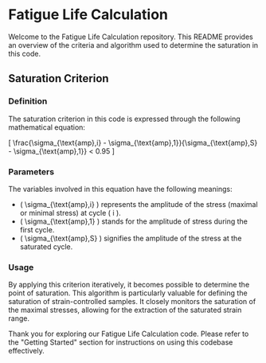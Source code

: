 # Fatigue Life Calculation

Welcome to the Fatigue Life Calculation repository. This README provides an overview of the criteria and algorithm used to determine the saturation in this code.

## Saturation Criterion

### Definition

The saturation criterion in this code is expressed through the following mathematical equation:

\[
\frac{\sigma_{\text{amp},i} - \sigma_{\text{amp},1}}{\sigma_{\text{amp},S} - \sigma_{\text{amp},1}} < 0.95
\]

### Parameters

The variables involved in this equation have the following meanings:

- \( \sigma_{\text{amp},i} \) represents the amplitude of the stress (maximal or minimal stress) at cycle \( i \).
- \( \sigma_{\text{amp},1} \) stands for the amplitude of stress during the first cycle.
- \( \sigma_{\text{amp},S} \) signifies the amplitude of the stress at the saturated cycle.

### Usage

By applying this criterion iteratively, it becomes possible to determine the point of saturation. This algorithm is particularly valuable for defining the saturation of strain-controlled samples. It closely monitors the saturation of the maximal stresses, allowing for the extraction of the saturated strain range.

Thank you for exploring our Fatigue Life Calculation code. Please refer to the "Getting Started" section for instructions on using this codebase effectively.

